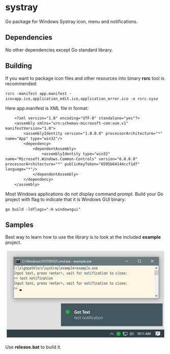 # systray

Go package for Windows Systray icon, menu and notifications.

## Dependencies

No other dependencies except Go standard library.

## Building

If you want to package icon files and other resources into binary **rsrc** tool is recommended:

	rsrc -manifest app.manifest -ico=app.ico,application_edit.ico,application_error.ico -o rsrc.syso

Here app.manifest is XML file in format:
```
    <?xml version="1.0" encoding="UTF-8" standalone="yes"?>
    <assembly xmlns="urn:schemas-microsoft-com:asm.v1" manifestVersion="1.0">
        <assemblyIdentity version="1.0.0.0" processorArchitecture="*" name="App" type="win32"/>
        <dependency>
            <dependentAssembly>
                <assemblyIdentity type="win32" name="Microsoft.Windows.Common-Controls" version="6.0.0.0" processorArchitecture="*" publicKeyToken="6595b64144ccf1df" language="*"/>
            </dependentAssembly>
        </dependency>
    </assembly>
```

Most Windows applications do not display command prompt. Build your Go project with flag to indicate that it is Windows GUI binary:

	go build -ldflags="-H windowsgui"

## Samples

Best way to learn how to use the library is to look at the included **example** project.

![Hello World](example/screenshot.png)

Use **release.bat** to build it.
